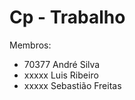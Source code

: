 # Cp - Trabalho

Membros:

  - 70377 André Silva
  - xxxxx Luis Ribeiro
  - xxxxx Sebastião Freitas

